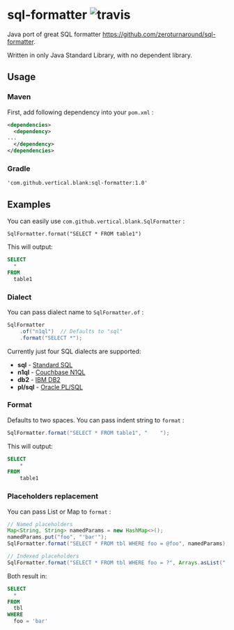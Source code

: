 # sql-formatter ![travis](https://api.travis-ci.org/vertical-blank/sql-formatter.svg?branch=master)

Java port of great SQL formatter https://github.com/zeroturnaround/sql-formatter.

Written in only Java Standard Library, with no dependent library.

## Usage

### Maven

First, add following dependency into your `pom.xml` :

```xml
<dependencies>
  <dependency>
...
  </dependency>
</dependencies>
```

### Gradle

`'com.github.vertical.blank:sql-formatter:1.0'`


## Examples

You can easily use `com.github.vertical.blank.SqlFormatter` :

```
SqlFormatter.format("SELECT * FROM table1")
```

This will output:
```sql
SELECT
  *
FROM
  table1
```

### Dialect

You can pass dialect name to `SqlFormatter.of` :

```java
SqlFormatter
    .of("n1ql")  // Defaults to "sql"
    .format("SELECT *");
```

Currently just four SQL dialects are supported:

- **sql** - [Standard SQL](https://en.wikipedia.org/wiki/SQL:2011)
- **n1ql** - [Couchbase N1QL](http://www.couchbase.com/n1ql)
- **db2** - [IBM DB2](https://www.ibm.com/analytics/us/en/technology/db2/)
- **pl/sql** - [Oracle PL/SQL](http://www.oracle.com/technetwork/database/features/plsql/index.html)

### Format

Defaults to two spaces.
You can pass indent string to `format` :

```java
SqlFormatter.format("SELECT * FROM table1", "    ");
```

This will output:
```sql
SELECT
    *
FROM
    table1
```

### Placeholders replacement

You can pass List or Map to `format` :

```java
// Named placeholders
Map<String, String> namedParams = new HashMap<>();
namedParams.put("foo", "'bar'");
SqlFormatter.format("SELECT * FROM tbl WHERE foo = @foo", namedParams);

// Indexed placeholders
SqlFormatter.format("SELECT * FROM tbl WHERE foo = ?", Arrays.asList("'bar'"));
```

Both result in:

```sql
SELECT
  *
FROM
  tbl
WHERE
  foo = 'bar'
```
